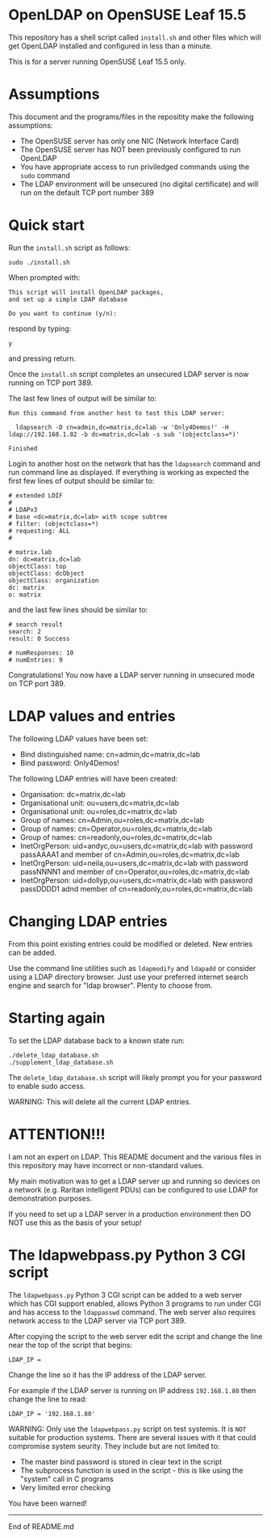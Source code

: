# OpenLDAP on OpenSUSE Leaf 15.5

This repository has a shell script called `install.sh` and other files
which will get OpenLDAP installed and configured in less than a minute.

This is for a server running OpenSUSE Leaf 15.5 only.

# Assumptions

This document and the programs/files in the repositity make the following assumptions:

+ The OpenSUSE server has only one NIC (Network Interface Card)
+ The OpenSUSE server has NOT been previously configured to run OpenLDAP
+ You have appropriate access to run priviledged commands using the `sudo` command
+ The LDAP environment will be unsecured (no digital certificate) and will run on the default TCP port number 389

# Quick start

Run the `install.sh` script as follows:

```
sudo ./install.sh
```

When prompted with:

```
This script will install OpenLDAP packages,
and set up a simple LDAP database

Do you want to continue (y/n):
```

respond by typing:

```
y
```

and pressing return.

Once the `install.sh` script completes an unsecured LDAP server is now running on TCP port 389.

The last few lines of output will be similar to:

```
Run this command from another host to test this LDAP server:

  ldapsearch -D cn=admin,dc=matrix,dc=lab -w 'Only4Demos!' -H ldap://192.168.1.82 -b dc=matrix,dc=lab -s sub '(objectclass=*)'

Finished
```

Login to another host on the network that has the `ldapsearch` command and run command line as displayed. If everything is working
as expected the first few lines of output should be similar to:

```
# extended LDIF
#
# LDAPv3
# base <dc=matrix,dc=lab> with scope subtree
# filter: (objectclass=*)
# requesting: ALL
#

# matrix.lab
dn: dc=matrix,dc=lab
objectClass: top
objectClass: dcObject
objectClass: organization
dc: matrix
o: matrix
```

and the last few lines should be similar to:

```
# search result
search: 2
result: 0 Success

# numResponses: 10
# numEntries: 9
```

Congratulations! You now have a LDAP server running in unsecured mode on TCP port 389.

# LDAP values and entries

The following LDAP values have been set:

+ Bind distinguished name: cn=admin,dc=matrix,dc=lab
+ Bind password: Only4Demos!

The following LDAP entries will have been created:

+ Organisation: dc=matrix,dc=lab
+ Organisational unit: ou=users,dc=matrix,dc=lab
+ Organisational unit: ou=roles,dc=matrix,dc=lab
+ Group of names: cn=Admin,ou=roles,dc=matrix,dc=lab
+ Group of names: cn=Operator,ou=roles,dc=matrix,dc=lab
+ Group of names: cn=readonly,ou=roles,dc=matrix,dc=lab
+ InetOrgPerson: uid=andyc,ou=users,dc=matrix,dc=lab with password passAAAA1 and member of cn=Admin,ou=roles,dc=matrix,dc=lab
+ InetOrgPerson: uid=neila,ou=users,dc=matrix,dc=lab with password passNNNN1 and member of cn=Operator,ou=roles,dc=matrix,dc=lab
+ InetOrgPerson: uid=dollyp,ou=users,dc=matrix,dc=lab with password passDDDD1 adnd member of cn=readonly,ou=roles,dc=matrix,dc=lab

# Changing LDAP entries

From this point existing entries could be modified or deleted. New
entries can be added.

Use the command line utilities such as `ldapmodify` and `ldapadd` or
consider using a LDAP directory browser.  Just use your preferred internet
search engine and search for "ldap browser". Plenty to choose from.

# Starting again

To set the LDAP database back to a known state run:

```
./delete_ldap_database.sh
./supplement_ldap_database.sh
```

The `delete_ldap_database.sh` script will likely prompt you for your password to enable sudo access.

WARNING: This will delete all the current LDAP entries.

# ATTENTION!!!

I am not an expert on LDAP. This README document and the various files
in this repository may have incorrect or non-standard values.

My main motivation was to get a LDAP server up and running so devices on
a network (e.g. Raritan intelligent PDUs) can be configured to use LDAP
for demonstration purposes.

If you need to set up a LDAP server in a production environment then DO
NOT use this as the basis of your setup!

# The ldapwebpass.py Python 3 CGI script

The `ldapwebpass.py` Python 3 CGI script can be added to a web server
which has CGI support enabled, allows Python 3 programs to run under CGI
and has access to the `ldappasswd` command. The web server also requires
network access to the LDAP server via TCP port 389.

After copying the script to the web server edit the script and change
the line near the top of the script that begins:

```
LDAP_IP =
```

Change the line so it has the IP address of the LDAP server.

For example if the LDAP server is running on IP address `192.168.1.80` then change the line to read:

```
LDAP_IP = '192.168.1.80'
```

WARNING: Only use the `ldapwebpass.py` script on test systemis. It is `NOT` suitable for production systems. There
are several issues with it that could compromise system seurity. They include but are not limited to:

+ The master bind password is stored in clear text in the script
+ The subprocess function is used in the script - this is like using the "system" call in C programs
+ Very limited error checking

You have been warned!

----------------
End of README.md
